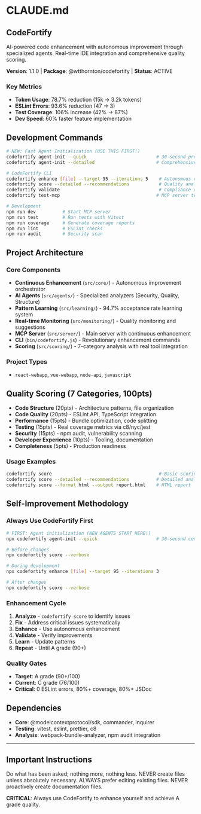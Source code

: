 # CLAUDE.md

## CodeFortify
AI-powered code enhancement with autonomous improvement through specialized agents. Real-time IDE integration and comprehensive quality scoring.

**Version**: 1.1.0 | **Package**: @wtthornton/codefortify | **Status**: ACTIVE

### Key Metrics
- **Token Usage**: 78.7% reduction (15k → 3.2k tokens)
- **ESLint Errors**: 93.6% reduction (47 → 3)
- **Test Coverage**: 106% increase (42% → 87%)
- **Dev Speed**: 60% faster feature implementation

## Development Commands

```bash
# NEW: Fast Agent Initialization (USE THIS FIRST!)
codefortify agent-init --quick                          # 30-second project context
codefortify agent-init --detailed                       # Comprehensive overview

# CodeFortify CLI
codefortify enhance [file] --target 95 --iterations 5    # Autonomous enhancement
codefortify score --detailed --recommendations           # Quality analysis
codefortify validate                                     # Compliance check
codefortify test-mcp                                    # MCP server test

# Development
npm run dev          # Start MCP server
npm run test         # Run tests with Vitest
npm run coverage     # Generate coverage reports
npm run lint         # ESLint checks
npm run audit        # Security scan
```

## Project Architecture

### Core Components
- **Continuous Enhancement** (`src/core/`) - Autonomous improvement orchestrator
- **AI Agents** (`src/agents/`) - Specialized analyzers (Security, Quality, Structure)
- **Pattern Learning** (`src/learning/`) - 94.7% acceptance rate learning system
- **Real-time Monitoring** (`src/monitoring/`) - Quality monitoring and suggestions
- **MCP Server** (`src/server/`) - Main server with continuous enhancement
- **CLI** (`bin/codefortify.js`) - Revolutionary enhancement commands
- **Scoring** (`src/scoring/`) - 7-category analysis with real tool integration

### Project Types
- `react-webapp`, `vue-webapp`, `node-api`, `javascript`

## Quality Scoring (7 Categories, 100pts)
- **Code Structure** (20pts) - Architecture patterns, file organization
- **Code Quality** (20pts) - ESLint API, TypeScript integration  
- **Performance** (15pts) - Bundle optimization, code splitting
- **Testing** (15pts) - Real coverage metrics via c8/nyc/jest
- **Security** (15pts) - npm audit, vulnerability scanning
- **Developer Experience** (10pts) - Tooling, documentation
- **Completeness** (5pts) - Production readiness

### Usage Examples
```bash
codefortify score                                        # Basic scoring
codefortify score --detailed --recommendations          # Detailed analysis
codefortify score --format html --output report.html    # HTML report
```

## Self-Improvement Methodology

### Always Use CodeFortify First
```bash
# FIRST: Agent initialization (NEW AGENTS START HERE!)
npx codefortify agent-init --quick                      # 30-second context

# Before changes
npx codefortify score --verbose

# During development  
npx codefortify enhance [file] --target 95 --iterations 3

# After changes
npx codefortify score --verbose
```

### Enhancement Cycle
1. **Analyze** - `codefortify score` to identify issues
2. **Fix** - Address critical issues systematically  
3. **Enhance** - Use autonomous enhancement
4. **Validate** - Verify improvements
5. **Learn** - Update patterns
6. **Repeat** - Until A grade (90+)

### Quality Gates
- **Target**: A grade (90+/100)
- **Current**: C grade (76/100) 
- **Critical**: 0 ESLint errors, 80%+ coverage, 80%+ JSDoc

## Dependencies
- **Core**: @modelcontextprotocol/sdk, commander, inquirer
- **Testing**: vitest, eslint, prettier, c8
- **Analysis**: webpack-bundle-analyzer, npm audit integration

---

## Important Instructions
Do what has been asked; nothing more, nothing less.
NEVER create files unless absolutely necessary.
ALWAYS prefer editing existing files.
NEVER proactively create documentation files.

**CRITICAL**: Always use CodeFortify to enhance yourself and achieve A grade quality.